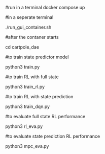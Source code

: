 #run in a terminal
docker compose up 

#in a seperate terminal

./run_gui_container.sh

#after the contaner starts

cd cartpole_dae

#to train state predictor model

python3 train.py

#to train RL with full state

python3 train_rl.py

#to train RL with state prediction

python3 train_dqn.py

#to evaluate full state RL performance

python3 rl_eva.py

#to evaluate state prediction RL performance 

python3 mpc_eva.py

